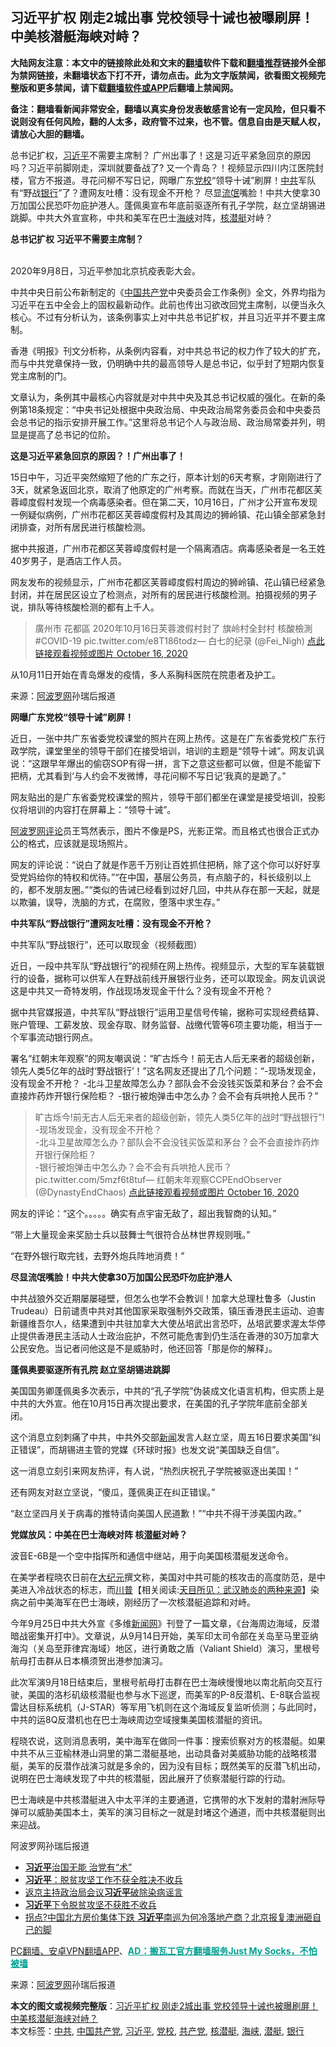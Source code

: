  <h2>习近平扩权 刚走2城出事 党校领导十诫也被曝刷屏！ 中美核潜艇海峡对峙？</h2> <p class="notice"><b>大陆网友注意：本文中的链接除此处和文末的<a href="https://github.com/bannedbook/fanqiang" >翻墙</a>软件下载和<a href="https://github.com/killgcd/justmysocks/blob/master/README.md">翻墙推荐</a>链接外全部为禁网链接，未翻墙状态下打不开，请勿点击。此为文字版禁闻，欲看图文视频完整版和更多禁闻，请下载<a href="https://github.com/bannedbook/fanqiang">翻墙软件或APP</a>后翻墙上禁闻网。</p><p>备注：翻墙看新闻非常安全，翻墙以真实身份发表敏感言论有一定风险，但只看不说则没有任何风险，翻的人太多，政府管不过来，也不管。信息自由是天赋人权，请放心大胆的翻墙。</b></p>  <div class="entry"> <p>总书记扩权，<a href="https://www.bannedbook.org/bnews/tag/%e4%b9%a0%e8%bf%91%e5%b9%b3/" class="st_tag internal_tag" rel="tag" title="标签 习近平 下的日志">习近平</a>不需要主席制？ 广州出事了！这是习近平紧急回京的原因吗？习近平前脚刚走，深圳就要备战了? 又一个青岛？！视频显示四川内江医院封楼，官方不报道。寻花问柳不写日记，网曝广东<a href="https://www.bannedbook.org/bnews/tag/%e5%85%9a%e6%a0%a1/" class="st_tag internal_tag" rel="tag" title="标签 党校 下的日志">党校</a>&ldquo;领导十诫&rdquo;刷屏！<a href="https://www.bannedbook.org/bnews/tag/%e4%b8%ad%e5%85%b1/" class="st_tag internal_tag" rel="tag" title="标签 中共 下的日志">中共</a>军队有&ldquo;野战<a href="https://www.bannedbook.org/bnews/tag/%e9%93%b6%e8%a1%8c/" class="st_tag internal_tag" rel="tag" title="标签 银行 下的日志">银行</a>&rdquo;了？遭网友吐槽：没有现金不开枪？ 尽显<span class='wp_keywordlink'><a href="https://www.bannedbook.org/forum11/topic282.html" title="禁片：评中国共产党的流氓本性" target="_blank">流氓</a></span>嘴脸！中共大使拿30万加国公民恐吓勿庇护港人。蓬佩奥宣布年底前驱逐所有孔子学院，赵立坚胡锡进跳脚。中共大外宣宣称，中共和美军在巴士<a href="https://www.bannedbook.org/bnews/tag/%E6%B5%B7%E5%B3%A1/" class="st_tag internal_tag" rel="tag" title="标签 海峡 下的日志">海峡</a>对阵，<a href="https://www.bannedbook.org/bnews/tag/%e6%a0%b8%e6%bd%9c%e8%89%87/" class="st_tag internal_tag" rel="tag" title="标签 核潜艇 下的日志">核潜艇</a>对峙？</p> <p><strong>总书记扩权 习近平不需要主席制？&nbsp;</strong></p> <p><br />2020年9月8日，习近平参加北京抗疫表彰大会。</p> <p>中共中央日前公布新制定的《<span class='wp_keywordlink_affiliate'><a href="https://www.bannedbook.org/" title="中国" target="_blank">中国</a></span><a href="https://www.bannedbook.org/bnews/tag/%e5%85%b1%e4%ba%a7%e5%85%9a/" class="st_tag internal_tag" rel="tag" title="标签 共产党 下的日志">共产党</a>中央委员会工作条例》全文，外界均指为习近平在五中全会上的固权最新动作。此前也传出习欲改回党主席制，以便当永久核心。不过有分析认为，该条例事实上对中共总书记扩权，并且习近平并不要主席制。</p> <p>香港《明报》刊文分析称，从条例内容看，对中共总书记的权力作了较大的扩充，而与中共党章保持一致，仍明确中共的最高领导人是总书记，似乎封了短期内恢复党主席制的门。</p> <p>文章认为，条例其中最核心内容就是对中共中央及其总书记权威的强化。在新的条例第18条规定：&ldquo;中央书记处根据中央政治局、中央政治局常务委员会和中央委员会总书记的指示安排开展工作。&rdquo;这里将总书记个人与政治局、政治局常委并列，明显是提高了总书记的位阶。</p> <p><strong>这是习近平紧急回京的原因？！广州出事了！</strong></p> <p></p> <p>15日中午，习近平突然缩短了他的广东之行，原本计划的6天考察，才刚刚进行了3天，就紧急返回北京，取消了他原定的广州考察。而就在当天，广州市花都区芙蓉嶂度假村发现一个病毒感染者。但在第二天，10月16日，广州才公开宣布发现一例疑似病例，广州市花都区芙蓉嶂度假村及其周边的狮岭镇、花山镇全部紧急封闭排查，对所有居民进行核酸检测。</p> <p>据中共报道，广州市花都区芙蓉嶂度假村是一个隔离酒店。病毒感染者是一名王姓40岁男子，是酒店工作人员。</p> <p>网友发布的视频显示，广州市花都区芙蓉嶂度假村周边的狮岭镇、花山镇已经紧急封闭，并在居民区设立了检测点，对所有的居民进行核酸检测。拍摄视频的男子说，排队等待核酸检测的都有上千人。</p> <blockquote><p>廣州市 花都區 2020年10月16日芙蓉渡假村封了 旗岭村全封村 核酸檢測#COVID-19 pic.twitter.com/e8T186todz&mdash; 白七的纪录 (@Fei_Nigh) <a href="https://twitter.com/Fei_Nigh/status/1317016757811380225?ref_src=twsrc%5Etfw">点此链接观看视频或图片 October 16, 2020</a></p> </blockquote> <p>从10月11日开始在青岛爆发的疫情，多人系胸科医院在院患者及护工。</p> <p> 来源：<a href="https://www.aboluowang.com/2020/1017/1513203.html" target="_blank">阿波罗网</a>孙瑞后报道 </p> <p><strong>网曝广东党校&ldquo;领导十诫&rdquo;刷屏！</strong></p> <p></p> <p>近日，一张中共广东省委党校课堂的照片在网上热传。这是在广东省委党校广东行政学院，课堂里坐的领导干部们在接受培训，培训的主题是&ldquo;领导十诫&rdquo;。网友讥讽说：&ldquo;这跟早年爆出的偷窃SOP有得一拼，言下之意这些都可以做，但是不能留下把柄，尤其看到&lsquo;与人约会不发微博，寻花问柳不写日记&rsquo;我真的是跪了。&rdquo;</p> <p>网友贴出的是广东省委党校课堂的照片，领导干部们都坐在课堂是接受培训，投影仪将培训的内容打在屏幕上：&ldquo;领导十诫&rdquo;。</p> <p><span class='wp_keywordlink_affiliate'><a href="https://www.aboluowang.com/" title="阿波罗网" target="_blank">阿波罗网</a></span><span class='wp_keywordlink_affiliate'><a href="https://www.bannedbook.org/bnews/comments/" title="新闻评论" target="_blank">评论</a></span>员王笃然表示，图片不像是PS，光影正常。而且格式也很合正式办公的格式，应该就是现场照片。</p> <p>网友的评论说：&ldquo;说白了就是作恶千万别让百姓抓住把柄，除了这个你可以好好享受党妈给你的特权和优待。&rdquo;&ldquo;在中国，基层公务员，有点脑子的，科长级别以上的，都不发朋友圈。&rdquo;&ldquo;类似的告诫已经看到过好几回，中共从存在那一天起，就是以欺骗，误导，洗脑的方式，在腐败，堕落中求生存。&rdquo;</p> <p><strong>中共军队&ldquo;野战银行&rdquo;遭网友吐槽：没有现金不开枪？</strong></p> <p> 中共军队&ldquo;野战银行&rdquo;，还可以取现金（视频截图）</p> <p>近日，一段中共军队&ldquo;野战银行&rdquo;的视频在网上热传。视频显示，大型的军车装载银行的设备，据称可以供军人在野战前线开展银行业务，还可以取现金。网友讥讽说这是中共又一奇特发明，作战现场发现金干什么？没有现金不开枪？</p> <p>据中共官媒报道，中共军队&ldquo;野战银行&rdquo;运用卫星信号传输，据称可实现经费结算、账户管理、工薪发放、现金存取、财务监督、战缴代管等6项主要功能，相当于一个军事流动银行网点。</p>  <p>署名&ldquo;红朝末年观察&rdquo;的网友嘲讽说：&ldquo;旷古烁今！前无古人后无来者的超级创新，领先人类5亿年的战时&lsquo;野战银行&rsquo;！&rdquo;这名网友还提出了几个问题：&ldquo;-现场发现金，没有现金不开枪？ -北斗卫星故障怎么办？部队会不会没钱买饭菜和茅台？会不会直接炸药炸开银行保险柜？ -银行被炮弹击中怎么办？会不会有兵哄抢人民币？&rdquo;</p> <blockquote><p>旷古烁今!前无古人后无来者的超级创新，领先人类5亿年的战时&ldquo;野战银行&rdquo;!<br />-现场发现金，没有现金不开枪？<br />-北斗卫星故障怎么办？部队会不会没钱买饭菜和茅台？会不会直接炸药炸开银行保险柜？<br />-银行被炮弹击中怎么办？会不会有兵哄抢人民币？ pic.twitter.com/5mzf6t8tuf&mdash; 红朝末年观察CCPEndObserver (@DynastyEndChaos) <a href="https://twitter.com/DynastyEndChaos/status/1316991592914329601?ref_src=twsrc%5Etfw">点此链接观看视频或图片 October 16, 2020</a></p></blockquote> <p>网友的评论：&ldquo;这个。。。。。确实有点宇宙无敌了，超出我智商的认知。&rdquo;</p> <p>&ldquo;带上大量现金来奖励士兵以鼓舞士气很符合丛林世界规则哦。&rdquo;</p> <p>&ldquo;在野外银行取完钱，去野外炮兵阵地消费！&rdquo;</p> <p><strong>尽显流氓嘴脸！中共大使拿30万加国公民恐吓勿庇护港人</strong></p> <p></p> <p>中共战狼外交近期屡屡碰壁，但怎么也学不会教训！加拿大总理杜鲁多（Justin Trudeau）日前谴责中共对其他国家采取强制外交政策，镇压香港民主运动、迫害新疆维吾尔人，结果遭到中共驻加拿大大使丛培武出言恐吓，丛培武要求渥太华停止提供香港民主活动人士政治庇护，不然可能危害到仍生活在香港的30万加拿大公民安危。当记者问他这是不是威胁时，他还回答「那是你的解释」。</p> <p><strong>蓬佩奥要驱逐所有孔院 赵立坚胡锡进跳脚&nbsp;</strong></p> <p>美国国务卿蓬佩奥多次表示，中共的&ldquo;孔子学院&rdquo;伪装成文化语言机构，但实质上是中共的大外宣。他在10月15日再次提出要求，在美国的孔子学院年底前全部关闭。</p> <p>这个消息立刻刺痛了中共，中共外交部<span class='wp_keywordlink_affiliate'><a href="https://www.bannedbook.org/" title="新闻">新闻</a></span>发言人赵立坚，周五16日要求美国&ldquo;纠正错误&rdquo;，而胡锡进主管的党媒《环球时报》也发文说&ldquo;美国缺乏自信&rdquo;。</p> <p>这一消息立刻引来网友热评，有人说，&ldquo;热烈庆祝孔子学院被驱逐出美国！&rdquo;</p>  <p>还有网友对赵立坚说，&ldquo;傻瓜，蓬佩奥正在纠正错误。&rdquo;</p> <p>&ldquo;赵立坚四月关于病毒的推特请向美国人民道歉！&rdquo;&ldquo;中共不得干涉美国内政。&rdquo;</p> <p><strong>党媒放风：中美在巴士海峡对阵 核<a href="https://www.bannedbook.org/bnews/tag/%E6%BD%9C%E8%89%87/" class="st_tag internal_tag" rel="tag" title="标签 潜艇 下的日志">潜艇</a>对峙？</strong></p> <p></p> <p>波音E-6B是一个空中指挥所和通信中继站，用于向美国核潜艇发送命令。</p> <p>在美学者程晓农日前在<span class='wp_keywordlink_affiliate'><a href="http://www.epochtimes.com/" title="大纪元" target="_blank">大纪元</a></span>撰文称，美国对中共可能的核攻击的高度防范，是中美进入冷战状态的标志，而<span class='wp_keywordlink'><a href="https://www.bannedbook.org/bnews/comments/20200816/1381118.html" title="天目所见：川普将再赢总统大选 共和党掌参众两院" target="_blank">川普</a></span>【相关阅读:<a href='https://www.bannedbook.org/bnews/comments/20200816/1381123.html' target='_blank'>天目所见：武汉肺炎的两种来源</a>】染病之前中美海军在巴士海峡，刚经历了一次核潜艇追踪和对峙。</p> <p>今年9月25日中共大外宣《多维<span class='wp_keywordlink_affiliate'><a href="https://www.bannedbook.org/" title="新闻网">新闻网</a></span>》刊登了一篇文章，《台海周边海域，反潜暗战密集开打中》。文章说，从9月14日开始，美军印太司令部在关岛至马里亚纳海沟（关岛至菲律宾海域）地区，进行勇敢之盾（Valiant Shield）演习，里根号航母打击群从日本横须贺出港参加演习。</p> <p>此次军演9月18日结束后，里根号航母打击群在巴士海峡慢慢地以南北航向交互行驶，美国的洛杉矶级核潜艇也参与水下巡逻，而美军的P-8反潜机、E-8联合监视雷达目标系统机（J-STAR）等军用飞机则在这个海域反复监听侦测；与此同时，中共的运8Q反潜机也在巴士海峡周边空域搜集美国核潜艇的资讯。</p> <p>程晓农说，这则消息表明，美中海军在做同一件事：搜索侦察对方的核潜艇。如果中共不从三亚榆林港山洞里的第二潜艇基地，出动具备对美威胁功能的战略核潜艇，美军的反潜作战演习就是多余的，因为没有目标；既然美军的反潜飞机出动，说明在巴士海峡发现了中共的核潜艇，因此展开了侦察潜艇行踪的行动。</p> <p>巴士海峡是中共核潜艇进入中太平洋的主要通道，它携带的水下发射的潜射洲际导弹可以威胁美国本土，美军的演习目标之一就是封堵这个通道，而中共核潜艇则出来迎战。</p> <p>阿波罗网孙瑞后报道</p> <ul class='op-related-articles' title='相关阅读'> <li><a href='https://www.bannedbook.org/bnews/ssgc/20201017/1415738.html' target='_blank'><b>习近平</b>治国无能 治党有“术”</a></li> <li><a href='https://www.bannedbook.org/bnews/baitai/20201017/1415722.html' target='_blank'><b>习近平</b>：脱贫攻坚工作不获全胜决不收兵</a></li> <li><a href='https://www.bannedbook.org/bnews/baitai/20201017/1415721.html' target='_blank'>返京主持政治局会议<b>习近平</b>破除染病谣言</a></li> <li><a href='https://www.bannedbook.org/bnews/headline/20201017/1415700.html' target='_blank'><b>习近平</b>下令脱贫攻坚不获胜不收兵</a></li> <li><a href='https://www.bannedbook.org/bnews/topimagenews/20201017/1415695.html' target='_blank'>拐点?中国北方房价集体下跌 <b>习近平</b>南巡为何冷落地产商？北京报复澳洲砸自己的脚</a></li> </ul> <p class="texttj"> <a href="https://github.com/bannedbook/fanqiang/wiki/%E7%A6%81%E9%97%BB%E7%BD%91%E5%AE%89%E5%8D%93%E7%BF%BB%E5%A2%99%E6%96%B0%E9%97%BBAPP" target="_blank">PC翻墙、安卓VPN翻墙APP</a>、<span onclick="window.open('https://github.com/killgcd/justmysocks/blob/master/README.md')" style="font-weight:bold;color:#00A191;cursor:pointer;text-decoration:underline;outline:none">AD：搬瓦工官方翻墙服务Just My Socks，不怕被墙</span></p><p> 来源：<a href="https://www.aboluowang.com/2020/1017/1513203.html" target="_blank">阿波罗网</a>孙瑞后报道 </p> <a name='sharetosocial'></a>       <div><b>本文的图文或视频完整版</b>：<a href='https://www.bannedbook.org/bnews/topimagenews/20201017/1415742.html'>习近平扩权 刚走2城出事 党校领导十诫也被曝刷屏！ 中美核潜艇海峡对峙？</a></div>  </div><!--END ENTRY--> <div class="postfooter"> <div>本文标签：<a href="https://www.bannedbook.org/bnews/tag/%e4%b8%ad%e5%85%b1/" rel="tag">中共</a>, <a href="https://www.bannedbook.org/bnews/tag/%e4%b8%ad%e5%9b%bd%e5%85%b1%e4%ba%a7%e5%85%9a/" rel="tag">中国共产党</a>, <a href="https://www.bannedbook.org/bnews/tag/%e4%b9%a0%e8%bf%91%e5%b9%b3/" rel="tag">习近平</a>, <a href="https://www.bannedbook.org/bnews/tag/%e5%85%9a%e6%a0%a1/" rel="tag">党校</a>, <a href="https://www.bannedbook.org/bnews/tag/%e5%85%b1%e4%ba%a7%e5%85%9a/" rel="tag">共产党</a>, <a href="https://www.bannedbook.org/bnews/tag/%e6%a0%b8%e6%bd%9c%e8%89%87/" rel="tag">核潜艇</a>, <a href="https://www.bannedbook.org/bnews/tag/%E6%B5%B7%E5%B3%A1/" rel="tag">海峡</a>, <a href="https://www.bannedbook.org/bnews/tag/%E6%BD%9C%E8%89%87/" rel="tag">潜艇</a>, <a href="https://www.bannedbook.org/bnews/tag/%e9%93%b6%e8%a1%8c/" rel="tag">银行</a></div>  </div><!--END POSTFOOTER--> 